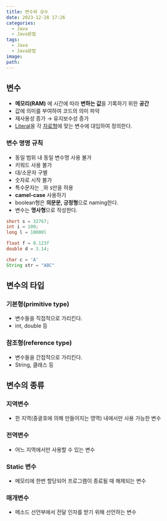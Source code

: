 ```yaml
---
title: 변수와 상수
date: 2023-12-28 17:26
categories:
  - Java
  - Java문법
tags:
  - Java
  - Java문법
image: 
path:
---
```


## 변수
- **메모리(RAM)** 에 시간에 따라 **변하는 값**을 기록하기 위한 **공간**
- 값에 의미를 부여하여 코드의 의미 파악
- 재사용성 증가 → 유지보수성 증가
- [Literal](https://sonjh919.github.io/posts/Literal)을 각 [자료형](https://sonjh919.github.io/posts/자료형)에 맞는 변수에 대입하여 정의한다.

### 변수 명명 규칙

- 동일 범위 내 동일 변수명 사용 불가
- 키워드 사용 불가
- 대/소문자 구별
- 숫자로 시작 불가
- 특수문자는 `_`와 `$`만을 허용
- **camel-case** 사용하기
- boolean형은 **의문문, 긍정형**으로 naming한다.
- 변수는 **명사형**으로 작성한다.

```java
short s = 32767;
int i = 100;
long l = 10000l

float f = 0.123f
double d = 3.14;

char c = 'A'
String str = "ABC"
```

## 변수의 타입
### 기본형(primitive type)
+ 변수들을 직접적으로 가리킨다.
+ int, double 등

### 참조형(reference type)
+ 변수들을 간접적으로 가리킨다.
+ String, 클래스 등

## 변수의 종류

### 지역변수
- 한 지역(중괄호에 의해 만들어지는 영역) 내에서만 사용 가능한 변수

### 전역변수
- 어느 지역에서만 사용할 수 있는 변수

### Static 변수
- 메모리에 한번 할당되어 프로그램이 종료될 때 해제되는 변수

### 매개변수
- 메소드 선언부에서 전달 인자를 받기 위해 선언하는 변수
